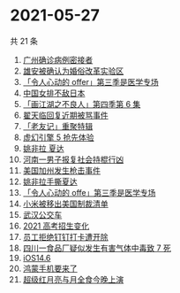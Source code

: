 # 2021-05-27

共 21 条

<!-- BEGIN ZHIHUSEARCH -->
<!-- 最后更新时间 Thu May 27 2021 17:30:15 GMT+0800 (China Standard Time) -->
1. [广州确诊病例密接者](https://www.zhihu.com/search?q=广州疫情)
1. [雄安被确认为婚俗改革实验区](https://www.zhihu.com/search?q=雄安)
1. [「令人心动的 offer」第三季是医学专场](https://www.zhihu.com/search?q=令人心动的offer第三季)
1. [中国女排不敌日本](https://www.zhihu.com/search?q=中国女排)
1. [「画江湖之不良人」第四季第 6 集](https://www.zhihu.com/search?q=画江湖之不良人第四季)
1. [翟天临回复近期被骂事件](https://www.zhihu.com/search?q=翟天临回复)
1. [「老友记」重聚特辑](https://www.zhihu.com/search?q=老友记重聚)
1. [虚幻引擎 5 抢先体验](https://www.zhihu.com/search?q=虚幻引擎5)
1. [姚非拉 夏达](https://www.zhihu.com/search?q=姚非拉)
1. [河南一男子报复社会持棍行凶](https://www.zhihu.com/search?q=河南男子)
1. [美国加州发生枪击事件](https://www.zhihu.com/search?q=美国枪击)
1. [姚非拉手撕夏达](https://www.zhihu.com/search?q=夏达)
1. [「令人心动的 offe」第三季是医学专场](https://www.zhihu.com/search?q=令人心动的offer第三季)
1. [小米被移出美国制裁清单](https://www.zhihu.com/search?q=小米美国和解)
1. [武汉公交车](https://www.zhihu.com/search?q=武汉公交车)
1. [2021 高考招生变化](https://www.zhihu.com/search?q=高考招生)
1. [员工拒绝钉钉打卡遭开除](https://www.zhihu.com/search?q=员工拒绝打卡)
1. [四川一食品厂疑似发生有害气体中毒致 7 死](https://www.zhihu.com/search?q=四川食品厂)
1. [iOS14.6](https://www.zhihu.com/search?q=ios14.6)
1. [鸿蒙手机要来了](https://www.zhihu.com/search?q=华为鸿蒙)
1. [超级红月亮与月全食今晚上演](https://www.zhihu.com/search?q=超级红月亮)
<!-- END ZHIHUSEARCH -->
